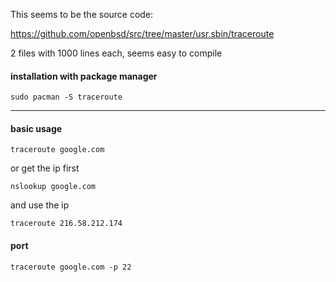 This seems to be the source code:

https://github.com/openbsd/src/tree/master/usr.sbin/traceroute

2 files with 1000 lines each, seems easy to compile

#### installation with package manager

```
sudo pacman -S traceroute
```

***

#### basic usage
```
traceroute google.com
```

or get the ip first
```
nslookup google.com
```
and use the ip
```
traceroute 216.58.212.174
```

#### port

```
traceroute google.com -p 22
```
